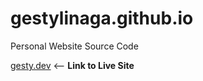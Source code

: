 # gestylinaga.github.io

Personal Website Source Code

[gesty.dev](https://gesty.dev) <-- **Link to Live Site**
